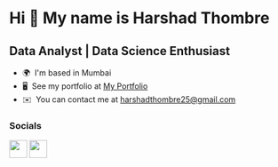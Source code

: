Hi 👋 My name is Harshad Thombre
=============================

Data Analyst | Data Science Enthusiast
--------------------------------------------

* 🌍  I'm based in Mumbai
* 🖥️  See my portfolio at [My Portfolio](https://harshad-thombre1025.github.io/portfolio/)
* ✉️  You can contact me at [harshadthombre25@gmail.com](mailto:harshadthombre25@gmail.com)


### Socials

<p align="left"> <a href="https://github.com/Harshad1025" target="_blank" rel="noreferrer"><img src="https://raw.githubusercontent.com/danielcranney/readme-generator/main/public/icons/socials/github.svg" width="32" height="32" /></a> <a href="linkedin.com/in/harshad-thombre-3a97bb280/" target="_blank" rel="noreferrer"><img src="https://raw.githubusercontent.com/danielcranney/readme-generator/main/public/icons/socials/linkedin.svg" width="32" height="32" /></a> </p>
